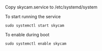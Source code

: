 Copy skycam.service to /etc/systemd/system

To start running the service
```
sudo systemctl start skycam
```

To enable during boot
```
sudo systemctl enable skycam
```
